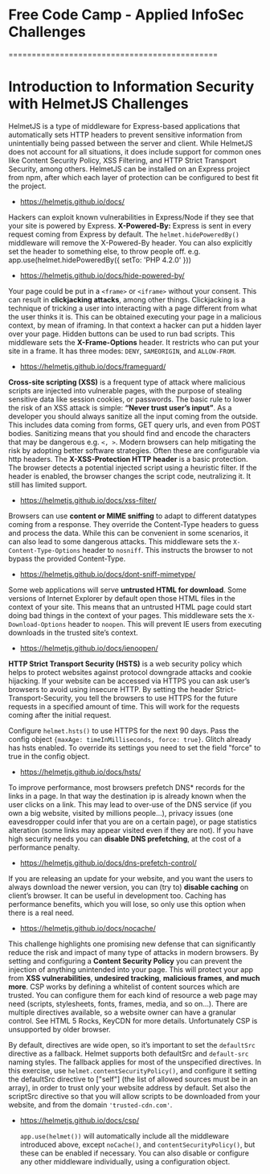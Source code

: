 # Free Code Camp - Applied InfoSec Challenges

=============================================

# Introduction to Information Security with HelmetJS Challenges

HelmetJS is a type of middleware for Express-based applications that automatically sets HTTP headers to prevent sensitive information from unintentially being passed between the server and client. While HelmetJS does not account for all situations, it does include support for common ones like Content Security Policy, XSS Filtering, and HTTP Strict Transport Security, among others. HelmetJS can be installed on an Express project from npm, after which each layer of protection can be configured to best fit the project.

- https://helmetjs.github.io/docs/

Hackers can exploit known vulnerabilities in Express/Node if they see that your site is powered by Express.
**X-Powered-By:** Express is sent in every request coming from Express by default. The `helmet.hidePoweredBy()` middleware will remove the X-Powered-By header. You can also explicitly set the header to something else, to throw people off. e.g. app.use(helmet.hidePoweredBy({ setTo: 'PHP 4.2.0' }))

- https://helmetjs.github.io/docs/hide-powered-by/

Your page could be put in a `<frame>` or `<iframe>` without your consent. This can result in **clickjacking attacks**, among other things. Clickjacking is a technique of tricking a user into interacting with a page different from what the user thinks it is. This can be obtained executing your page in a malicious context, by mean of iframing. In that context a hacker can put a hidden layer over your page. Hidden buttons can be used to run bad scripts. This middleware sets the **X-Frame-Options** header. It restricts who can put your site in a frame. It has three modes: `DENY`, `SAMEORIGIN`, and `ALLOW-FROM`.

- https://helmetjs.github.io/docs/frameguard/

**Cross-site scripting (XSS)** is a frequent type of attack where malicious scripts are injected into vulnerable pages, with the purpose of stealing sensitive data like session cookies, or passwords.
The basic rule to lower the risk of an XSS attack is simple: **“Never trust user’s input”**. As a developer you should always sanitize all the input coming from the outside. This includes data coming from forms, GET query urls, and even from POST bodies. Sanitizing means that you should find and encode the characters that may be dangerous e.g. `<, >`.
Modern browsers can help mitigating the risk by adopting better software strategies. Often these are configurable via http headers.
The **X-XSS-Protection HTTP header** is a basic protection. The browser detects a potential injected script using a heuristic filter. If the header is enabled, the browser changes the script code, neutralizing it.
It still has limited support.

- https://helmetjs.github.io/docs/xss-filter/

Browsers can use **content or MIME sniffing** to adapt to different datatypes coming from a response. They override the Content-Type headers to guess and process the data. While this can be convenient in some scenarios, it can also lead to some dangerous attacks. This middleware sets the `X-Content-Type-Options` header to `nosniff`. This instructs the browser to not bypass the provided Content-Type.

- https://helmetjs.github.io/docs/dont-sniff-mimetype/

Some web applications will serve **untrusted HTML for download**. Some versions of Internet Explorer by default open those HTML files in the context of your site. This means that an untrusted HTML page could start doing bad things in the context of your pages. This middleware sets the `X-Download-Options` header to `noopen`. This will prevent IE users from executing downloads in the trusted site’s context.

- https://helmetjs.github.io/docs/ienoopen/

**HTTP Strict Transport Security (HSTS)** is a web security policy which helps to protect websites against protocol downgrade attacks and cookie hijacking. If your website can be accessed via HTTPS you can ask user’s browsers to avoid using insecure HTTP. By setting the header Strict-Transport-Security, you tell the browsers to use HTTPS for the future requests in a specified amount of time. This will work for the requests coming after the initial request.

Configure `helmet.hsts()` to use HTTPS for the next 90 days. Pass the config object `{maxAge: timeInMilliseconds, force: true}`. Glitch already has hsts enabled. To override its settings you need to set the field "force" to true in the config object.

- https://helmetjs.github.io/docs/hsts/

To improve performance, most browsers prefetch DNS\* records for the links in a page. In that way the destination ip is already known when the user clicks on a link. This may lead to over-use of the DNS service (if you own a big website, visited by millions people…), privacy issues (one eavesdropper could infer that you are on a certain page), or page statistics alteration (some links may appear visited even if they are not). If you have high security needs you can **disable DNS prefetching**, at the cost of a performance penalty.

- https://helmetjs.github.io/docs/dns-prefetch-control/

If you are releasing an update for your website, and you want the users to always download the newer version, you can (try to) **disable caching** on client’s browser. It can be useful in development too. Caching has performance benefits, which you will lose, so only use this option when there is a real need.

- https://helmetjs.github.io/docs/nocache/

This challenge highlights one promising new defense that can significantly reduce the risk and impact of many type of attacks in modern browsers. By setting and configuring a **Content Security Policy** you can prevent the injection of anything unintended into your page. This will protect your app from **XSS vulnerabilities**, **undesired tracking**, **malicious frames**, **and much more**. CSP works by defining a whitelist of content sources which are trusted. You can configure them for each kind of resource a web page may need (scripts, stylesheets, fonts, frames, media, and so on…). There are multiple directives available, so a website owner can have a granular control. See HTML 5 Rocks, KeyCDN for more details. Unfortunately CSP is unsupported by older browser.

By default, directives are wide open, so it’s important to set the `defaultSrc` directive as a fallback. Helmet supports both defaultSrc and `default-src` naming styles. The fallback applies for most of the unspecified directives. In this exercise, use `helmet.contentSecurityPolicy()`, and configure it setting the defaultSrc directive to ["self"] (the list of allowed sources must be in an array), in order to trust only your website address by default. Set also the scriptSrc directive so that you will allow scripts to be downloaded from your website, and from the domain `'trusted-cdn.com'`.

- https://helmetjs.github.io/docs/csp/

  `app.use(helmet())` will automatically include all the middleware introduced above, except `noCache()`, and `contentSecurityPolicy()`, but these can be enabled if necessary. You can also disable or configure any other middleware individually, using a configuration object.
